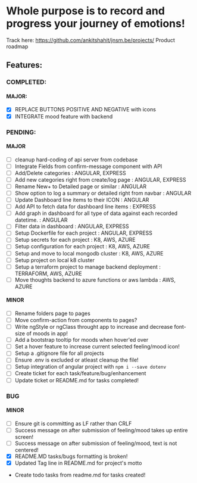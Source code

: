 <!-- @format -->

# Whole purpose is to record and progress your journey of emotions!

Track here: https://github.com/ankitshahit/jnsm.be/projects/
Product roadmap

## Features:

### COMPLETED:

#### MAJOR:

- [x] REPLACE BUTTONS POSITIVE AND NEGATIVE with icons
- [x] INTEGRATE mood feature with backend

### PENDING:

#### MAJOR

- [ ] cleanup hard-coding of api server from codebase
- [ ] Integrate Fields from confirm-message component with API
- [ ] Add/Delete categories : ANGULAR, EXPRESS
- [ ] Add new categories right from create/log page : ANGULAR, EXPRESS
- [ ] Rename New+ to Detailed page or similar : ANGULAR
- [ ] Show option to log a summary or detailed right from navbar : ANGULAR
- [ ] Update Dashboard line items to their ICON : ANGULAR
- [ ] Add API to fetch data for dashboard line items : EXPRESS
- [ ] Add graph in dashboard for all type of data against each recorded datetime. : ANGULAR
- [ ] Filter data in dashboard : ANGULAR, EXPRESS
- [ ] Setup Dockerfile for each project : ANGULAR, EXPRESS
- [ ] Setup secrets for each project : K8, AWS, AZURE
- [ ] Setup configuration for each project : K8, AWS, AZURE
- [ ] Setup and move to local mongodb cluster : K8, AWS, AZURE
- [ ] Setup project on local k8 cluster
- [ ] Setup a terraform project to manage backend deployment : TERRAFORM, AWS, AZURE
- [ ] Move thoughts backend to azure functions or aws lambda : AWS, AZURE

#### MINOR

- [ ] Rename folders page to pages
- [ ] Move confirm-action from components to pages?
- [ ] Write ngStyle or ngClass throught app to increase and decrease font-size of moods in app!
- [ ] Add a bootstrap tooltip for moods when hover'ed over
- [ ] Set a hover feature to increase current selected feeling/mood icon!
- [ ] Setup a .gitignore file for all projects
- [ ] Ensure .env is excluded or atleast cleanup the file!
- [ ] Setup integration of angular project with <code>npm i --save dotenv</code>
- [ ] Create ticket for each task/feature/bug/enhancement
- [ ] Update ticket or README.md for tasks completed!

### BUG

#### MINOR

- [ ] Ensure git is committing as LF rather than CRLF
- [ ] Success message on after submission of feeling/mood takes up entire screen!
- [ ] Success message on after submission of feeling/mood, text is not centered!
- [x] README.MD tasks/bugs formatting is broken!
- [x] Updated Tag line in README.md for project's motto
- Create todo tasks from readme.md for tasks created!
